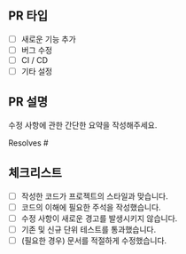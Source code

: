 ## PR 타입
- [ ] 새로운 기능 추가
- [ ] 버그 수정
- [ ] CI / CD
- [ ] 기타 설정

## PR 설명
수정 사항에 관한 간단한 요약을 작성해주세요.

Resolves #<issue No.>

## 체크리스트
- [ ] 작성한 코드가 프로젝트의 스타일과 맞습니다.
- [ ] 코드의 이해에 필요한 주석을 작성했습니다.
- [ ] 수정 사항이 새로운 경고를 발생시키지 않습니다.
- [ ] 기존 및 신규 단위 테스트를 통과했습니다.
- [ ] (필요한 경우) 문서를 적절하게 수정했습니다.
